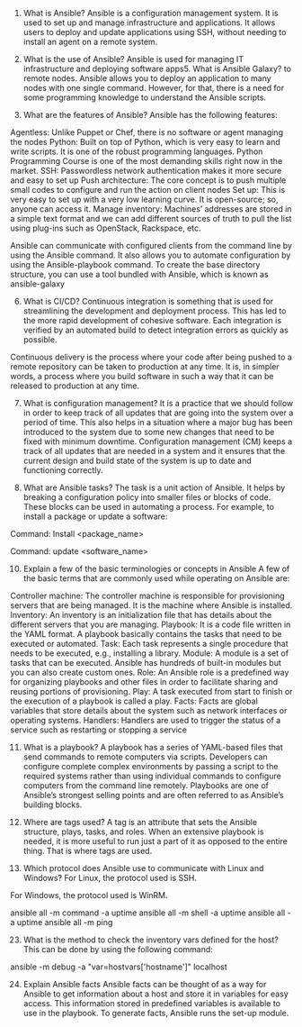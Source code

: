 1. What is Ansible?
Ansible is a configuration management system. It is used to set up and manage infrastructure and applications. It allows users to deploy and update applications using SSH, without needing to install an agent on a remote system.

2. What is the use of Ansible?
Ansible is used for managing IT infrastructure and deploying software apps5. What is Ansible Galaxy? to remote nodes. Ansible allows you to deploy an application to many nodes with one single command. However, for that, there is a need for some programming knowledge to understand the Ansible scripts.

3. What are the features of Ansible?
Ansible has the following features:

Agentless: Unlike Puppet or Chef, there is no software or agent managing the nodes
Python: Built on top of Python, which is very easy to learn and write scripts. It is one of the robust programming languages. Python Programming Course is one of the most demanding skills right now in the market.
SSH: Passwordless network authentication makes it more secure and easy to set up
Push architecture: The core concept is to push multiple small codes to configure and run the action on client nodes
Set up: This is very easy to set up with a very low learning curve. It is open-source; so, anyone can access it.
Manage inventory: Machines’ addresses are stored in a simple text format and we can add different sources of truth to pull the list using plug-ins such as OpenStack, Rackspace, etc.

Ansible can communicate with configured clients from the command line by using the Ansible command. It also allows you to automate configuration by using the Ansible-playbook command. To create the base directory structure, you can use a tool bundled with Ansible, which is known as ansible-galaxy

6. What is CI/CD?
Continuous integration is something that is used for streamlining the development and deployment process. This has led to the more rapid development of cohesive software. Each integration is verified by an automated build to detect integration errors as quickly as possible.

Continuous delivery is the process where your code after being pushed to a remote repository can be taken to production at any time. It is, in simpler words, a process where you build software in such a way that it can be released to production at any time.

7. What is configuration management?
It is a practice that we should follow in order to keep track of all updates that are going into the system over a period of time. This also helps in a situation where a major bug has been introduced to the system due to some new changes that need to be fixed with minimum downtime. Configuration management (CM) keeps a track of all updates that are needed in a system and it ensures that the current design and build state of the system is up to date and functioning correctly.

9. What are Ansible tasks?
The task is a unit action of Ansible. It helps by breaking a configuration policy into smaller files or blocks of code. These blocks can be used in automating a process. For example, to install a package or update a software:

Command: Install <package_name>

Command: update <software_name>

10. Explain a few of the basic terminologies or concepts in Ansible
A few of the basic terms that are commonly used while operating on Ansible are:

Controller machine: The controller machine is responsible for provisioning servers that are being managed. It is the machine where Ansible is installed.
Inventory: An inventory is an initialization file that has details about the different servers that you are managing.
Playbook: It is a code file written in the YAML format. A playbook basically contains the tasks that need to be executed or automated.
Task: Each task represents a single procedure that needs to be executed, e.g., installing a library.
Module: A module is a set of tasks that can be executed. Ansible has hundreds of built-in modules but you can also create custom ones.
Role: An Ansible role is a predefined way for organizing playbooks and other files in order to facilitate sharing and reusing portions of provisioning.
Play: A task executed from start to finish or the execution of a playbook is called a play.
Facts: Facts are global variables that store details about the system such as network interfaces or operating systems.
Handlers: Handlers are used to trigger the status of a service such as restarting or stopping a service

11. What is a playbook?
A playbook has a series of YAML-based files that send commands to remote computers via scripts. Developers can configure complete complex environments by passing a script to the required systems rather than using individual commands to configure computers from the command line remotely. Playbooks are one of Ansible’s strongest selling points and are often referred to as Ansible’s building blocks.

13. Where are tags used?
A tag is an attribute that sets the Ansible structure, plays, tasks, and roles. When an extensive playbook is needed, it is more useful to run just a part of it as opposed to the entire thing. That is where tags are used.

14. Which protocol does Ansible use to communicate with Linux and Windows?
For Linux, the protocol used is SSH.

For Windows, the protocol used is WinRM.

ansible all -m command -a uptime 
ansible all -m shell -a uptime 
ansible all -a uptime
ansible all -m ping 

23. What is the method to check the inventory vars defined for the host?
This can be done by using the following command:

ansible -m debug -a "var=hostvars['hostname']" localhost

24. Explain Ansible facts
Ansible facts can be thought of as a way for Ansible to get information about a host and store it in variables for easy access. This information stored in predefined variables is available to use in the playbook. To generate facts, Ansible runs the set-up module.
